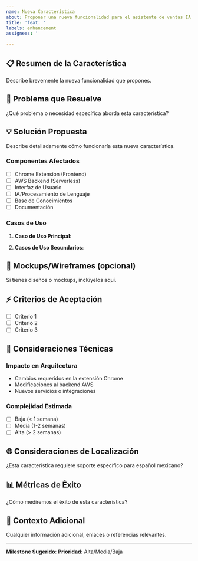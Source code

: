 ```yaml
---
name: Nueva Característica
about: Proponer una nueva funcionalidad para el asistente de ventas IA
title: 'feat: '
labels: enhancement
assignees: ''

---
```


## 📋 Resumen de la Característica

Describe brevemente la nueva funcionalidad que propones.

## 🎯 Problema que Resuelve

¿Qué problema o necesidad específica aborda esta característica?

## 💡 Solución Propuesta

Describe detalladamente cómo funcionaría esta nueva característica.

### Componentes Afectados
- [ ] Chrome Extension (Frontend)
- [ ] AWS Backend (Serverless)
- [ ] Interfaz de Usuario
- [ ] IA/Procesamiento de Lenguaje
- [ ] Base de Conocimientos
- [ ] Documentación

### Casos de Uso
1. **Caso de Uso Principal**: 
   
2. **Casos de Uso Secundarios**:
   

## 🎨 Mockups/Wireframes (opcional)

Si tienes diseños o mockups, inclúyelos aquí.

## ⚡ Criterios de Aceptación

- [ ] Criterio 1
- [ ] Criterio 2
- [ ] Criterio 3

## 🔧 Consideraciones Técnicas

### Impacto en Arquitectura
- Cambios requeridos en la extensión Chrome
- Modificaciones al backend AWS
- Nuevos servicios o integraciones

### Complejidad Estimada
- [ ] Baja (< 1 semana)
- [ ] Media (1-2 semanas)
- [ ] Alta (> 2 semanas)

## 🌐 Consideraciones de Localización

¿Esta característica requiere soporte específico para español mexicano?

## 📊 Métricas de Éxito

¿Cómo mediremos el éxito de esta característica?

## 🔗 Contexto Adicional

Cualquier información adicional, enlaces o referencias relevantes.

---

**Milestone Sugerido**: 
**Prioridad**: Alta/Media/Baja
